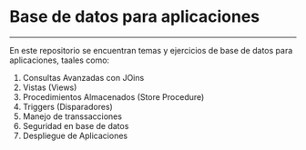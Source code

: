 # Base de datos para aplicaciones

---

En este repositorio se encuentran temas y ejercicios de base de datos para aplicaciones, taales como: 

1. Consultas Avanzadas con JOins
1. Vistas (Views)
1. Procedimientos Almacenados (Store Procedure)
1. Triggers (Disparadores)
1. Manejo de transsacciones
1. Seguridad en base de datos
1. Despliegue de Aplicaciones